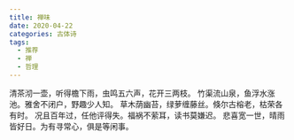 ```yaml
---
title: 禅味
date: 2020-04-22
categories: 古体诗
tags:
  - 推荐
  - 禅
  - 哲理
---
```


清茶沏一壶，听得檐下雨，虫鸣五六声，花开三两枝。<!--more-->
竹渠流山泉，鱼浮水涨池。雅舍不闭户，野趣少人知。
草木荫幽苔，绿萝缠藤丝。倏尔古榕老，枯荣各有时。
况且百年过，任他评得失。福祸不萦耳，读书莫嫌迟。
悲喜宽一世，晴雨皆好日。为有寻常心，俱是等闲事。